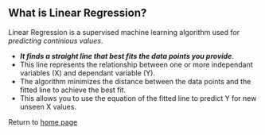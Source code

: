 ## What is Linear Regression?

Linear Regression is a supervised machine learning algorithm used for *predicting continious values*.
- ***It finds a straight line that best fits the data points you provide***.
- This line represents the relationship between one or more independant variables (X) and dependant variable (Y).
- The algorithm minimizes the distance between the data points and the fitted line to achieve the best fit.
- This allows you to use the equation of the fitted line to predict Y for new unseen X values.

Return to [home page](README.md)
